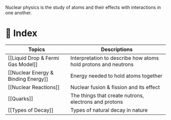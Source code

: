 Nuclear physics is the study of atoms and their effects with interactions in one another.

# 🧭 Index

| Topics                              | Descriptions                                                   |
| ----------------------------------- | -------------------------------------------------------------- |
| [[Liquid Drop & Fermi Gas Model]]   | Interpretation to describe how atoms hold protons and neutrons |
| [[Nuclear Energy & Binding Energy]] | Energy needed to hold atoms together                           |
| [[Nuclear Reactions]]               | Nuclear fusion & fission and its effect                        |
| [[Quarks]]                          | The things that create nutrons, electrons and protons          |
| [[Types of Decay]]                  | Types of natural decay in nature                               |

